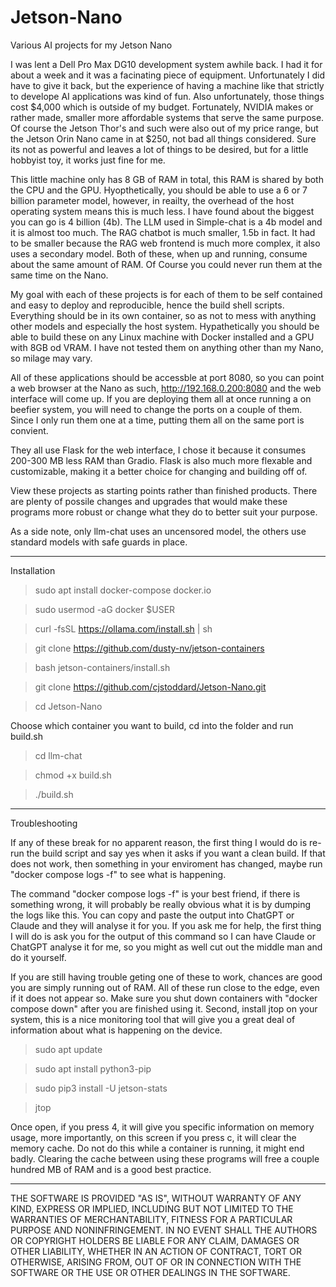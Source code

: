 # Jetson-Nano
Various AI projects for my Jetson Nano

I was lent a Dell Pro Max DG10 development system awhile back. I had it for about a week and it was a facinating piece of equipment. Unfortunately I did have to give it back, but the experience of having a machine like that strictly to develope AI applications was kind of fun. Also unfortunately, those things cost $4,000 which is outside of my budget. Fortunately, NVIDIA makes or rather made, smaller more affordable systems that serve the same purpose. Of course the Jetson Thor's and such were also out of my price range, but the Jetson Orin Nano came in at $250, not bad all things considered. Sure its not as powerful and leaves a lot of things to be desired, but for a little hobbyist toy, it works just fine for me.

This little machine only has 8 GB of RAM in total, this RAM is shared by both the CPU and the GPU. Hyopthetically, you should be able to use a 6 or 7 billion parameter model, however, in reailty, the overhead of the host operating system means this is much less. I have found about the biggest you can go is 4 billion (4b). The LLM used in Simple-chat is a 4b model and it is almost too much. The RAG chatbot is much smaller, 1.5b in fact. It had to be smaller because the RAG web frontend is much more complex, it also uses a secondary model. Both of these, when up and running, consume about the same amount of RAM. Of Course you could never run them at the same time on the Nano.

My goal with each of these projects is for each of them to be self contained and easy to deploy and reproducible, hence the build shell scripts. Everything should be in its own container, so as not to mess with anything other models and especially the host system. Hypathetically you should be able to build these on any Linux machine with Docker installed and a GPU with 8GB od VRAM. I have not tested them on anything other than my Nano, so milage may vary.

All of these applications should be accessble at port 8080, so you can point a web browser at the Nano as such, http://192.168.0.200:8080 and the web interface will come up. If you are deploying them all at once running a on beefier system, you will need to change the ports on a couple of them. Since I only run them one at a time, putting them all on the same port is convient.

They all use Flask for the web interface, I chose it because it consumes 200-300 MB less RAM than Gradio. Flask is also much more flexable and customizable, making it a better choice for changing and building off of.

View these projects as starting points rather than finished products. There are plenty of possile changes and upgrades that would make these programs more robust or change what they do to better suit your purpose.

As a side note, only llm-chat uses an uncensored model, the others use standard models with safe guards in place.

----------

Installation

> sudo apt install docker-compose docker.io

> sudo usermod -aG docker $USER

> curl -fsSL https://ollama.com/install.sh | sh

> git clone https://github.com/dusty-nv/jetson-containers

> bash jetson-containers/install.sh

> git clone https://github.com/cjstoddard/Jetson-Nano.git

> cd Jetson-Nano

Choose which container you want to build, cd into the folder and run build.sh

> cd llm-chat

> chmod +x build.sh

> ./build.sh

----------

Troubleshooting

If any of these break for no apparent reason, the first thing I would do is re-run the build script and say yes when it asks if you want a clean build. If that does not work, then something in your enviroment has changed, maybe run "docker compose logs -f" to see what is happening.

The command "docker compose logs -f" is your best friend, if there is something wrong, it will probably be really obvious what it is by dumping the logs like this. You can copy and paste the output into ChatGPT or Claude and they will analyse it for you. If you ask me for help, the first thing I will do is ask you for the output of this command so I can have Claude or ChatGPT analyse it for me, so you might as well cut out the middle man and do it yourself.

If you are still  having trouble geting one of these to work, chances are good you are simply running out of RAM. All of these run close to the edge, even if it does not appear so. Make sure you shut down containers with "docker compose down" after you are finished using it. Second, install jtop on your system, this is a nice monitoring tool that will give you a great deal of information about what is happening on the device.

> sudo apt update

> sudo apt install python3-pip

> sudo pip3 install -U jetson-stats

> jtop

Once open, if you press 4, it will give you specific information on memory usage, more importantly, on this screen if you press c, it will clear the memory cache. Do not do this while a container is running, it might end badly. Clearing the cache between using these programs will free a couple hundred MB of RAM and is a good best practice.

----------

THE SOFTWARE IS PROVIDED "AS IS", WITHOUT WARRANTY OF ANY KIND, EXPRESS OR
IMPLIED, INCLUDING BUT NOT LIMITED TO THE WARRANTIES OF MERCHANTABILITY,
FITNESS FOR A PARTICULAR PURPOSE AND NONINFRINGEMENT. IN NO EVENT SHALL THE
AUTHORS OR COPYRIGHT HOLDERS BE LIABLE FOR ANY CLAIM, DAMAGES OR OTHER
LIABILITY, WHETHER IN AN ACTION OF CONTRACT, TORT OR OTHERWISE, ARISING FROM,
OUT OF OR IN CONNECTION WITH THE SOFTWARE OR THE USE OR OTHER DEALINGS IN THE
SOFTWARE.

